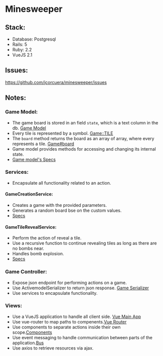 # Minesweeper

## Stack:

* Database: Postgresql
* Rails: 5
* Ruby: 2.2
* VueJS 2.1

## Issues:

https://github.com/jcorcuera/minesweeper/issues

## Notes:

### Game Model:

* The game board is stored in an field `state`, which is a text column in
  the db. [Game Model](../blob/master/app/models/game.rb#L65)
* Every tile is represented by a symbol. [Game::TILE](../blob/master/app/models/game.rb#L5-L11)
* The `board` method returns the board as an array of array, where every
  represents a tile. [Game#board](../blob/master/app/models/game.rb#L18-L24)
* Game model provides methods for accessing and changing its internal
  state.
* [Game model's Specs](../blob/master/spec/models/game_spec.rb)

### Services:

* Encapsulate all functionality related to an action.

#### GameCreationService:

* Creates a game with the provided parameters.
* Generates a random board bse on the custom values.
* [Specs](../blob/master/spec/services/game_create_service_spec.rb)

#### GameTileRevealService:

* Perform the action of reveal a tile.
* Use a recursive function to continue revealing tiles as long as there
  are no bombs near.
* Handles bomb explosion.
* [Specs](../blob/master/spec/services/game_tile_reveal_service_spec.rb)

### Game Controller:

* Expose json endpoint for performing actions on a game.
* Use ActivemodelSerializer to return json response. [Game Serializer](../blob/master/app/serializers/game_serializer.rb)
* Use services to encapsulate functionality.

### Views:

* Use a VueJS application to handle all client side. [Vue Main App](../blob/master/app/assets/javascripts/application.js)
* Use vue-router to map paths to compenents.[Vue Router](../blob/master/app/assets/javascripts/application.js#L31-L37)
* Use components to separate actions inside their own scope.[Components](../tree/master/app/assets/javascripts/components)
* Use event messaging to handle communication between parts of the
  application.[Bus](../blob/master/app/assets/javascripts/application.js#L23)
* Use axios to retrieve resources via ajax.
